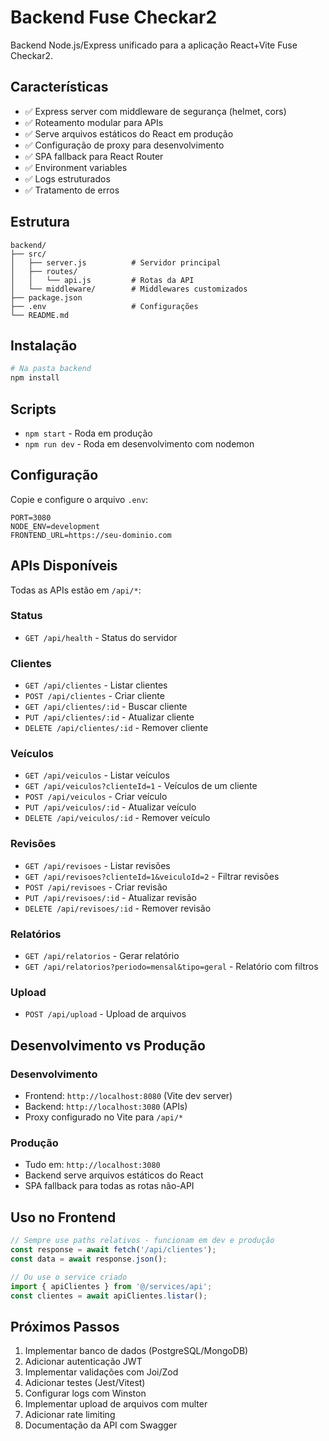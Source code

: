 # Backend Fuse Checkar2

Backend Node.js/Express unificado para a aplicação React+Vite Fuse Checkar2.

## Características

- ✅ Express server com middleware de segurança (helmet, cors)
- ✅ Roteamento modular para APIs
- ✅ Serve arquivos estáticos do React em produção
- ✅ Configuração de proxy para desenvolvimento
- ✅ SPA fallback para React Router
- ✅ Environment variables
- ✅ Logs estruturados
- ✅ Tratamento de erros

## Estrutura

```
backend/
├── src/
│   ├── server.js          # Servidor principal
│   ├── routes/
│   │   └── api.js         # Rotas da API
│   └── middleware/        # Middlewares customizados
├── package.json
├── .env                   # Configurações
└── README.md
```

## Instalação

```bash
# Na pasta backend
npm install
```

## Scripts

- `npm start` - Roda em produção
- `npm run dev` - Roda em desenvolvimento com nodemon

## Configuração

Copie e configure o arquivo `.env`:

```env
PORT=3080
NODE_ENV=development
FRONTEND_URL=https://seu-dominio.com
```

## APIs Disponíveis

Todas as APIs estão em `/api/*`:

### Status
- `GET /api/health` - Status do servidor

### Clientes
- `GET /api/clientes` - Listar clientes
- `POST /api/clientes` - Criar cliente
- `GET /api/clientes/:id` - Buscar cliente
- `PUT /api/clientes/:id` - Atualizar cliente
- `DELETE /api/clientes/:id` - Remover cliente

### Veículos
- `GET /api/veiculos` - Listar veículos
- `GET /api/veiculos?clienteId=1` - Veículos de um cliente
- `POST /api/veiculos` - Criar veículo
- `PUT /api/veiculos/:id` - Atualizar veículo
- `DELETE /api/veiculos/:id` - Remover veículo

### Revisões
- `GET /api/revisoes` - Listar revisões
- `GET /api/revisoes?clienteId=1&veiculoId=2` - Filtrar revisões
- `POST /api/revisoes` - Criar revisão
- `PUT /api/revisoes/:id` - Atualizar revisão
- `DELETE /api/revisoes/:id` - Remover revisão

### Relatórios
- `GET /api/relatorios` - Gerar relatório
- `GET /api/relatorios?periodo=mensal&tipo=geral` - Relatório com filtros

### Upload
- `POST /api/upload` - Upload de arquivos

## Desenvolvimento vs Produção

### Desenvolvimento
- Frontend: `http://localhost:8080` (Vite dev server)
- Backend: `http://localhost:3080` (APIs)
- Proxy configurado no Vite para `/api/*`

### Produção
- Tudo em: `http://localhost:3080`
- Backend serve arquivos estáticos do React
- SPA fallback para todas as rotas não-API

## Uso no Frontend

```javascript
// Sempre use paths relativos - funcionam em dev e produção
const response = await fetch('/api/clientes');
const data = await response.json();

// Ou use o service criado
import { apiClientes } from '@/services/api';
const clientes = await apiClientes.listar();
```

## Próximos Passos

1. Implementar banco de dados (PostgreSQL/MongoDB)
2. Adicionar autenticação JWT
3. Implementar validações com Joi/Zod
4. Adicionar testes (Jest/Vitest)
5. Configurar logs com Winston
6. Implementar upload de arquivos com multer
7. Adicionar rate limiting
8. Documentação da API com Swagger